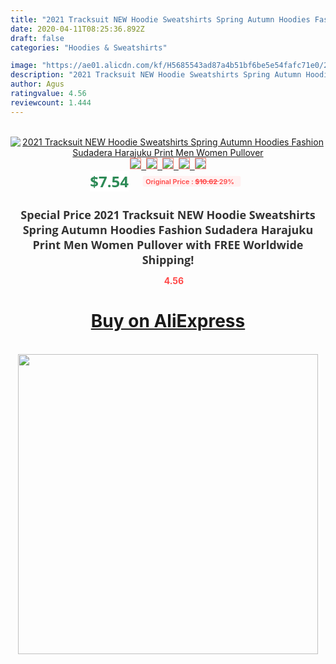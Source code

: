 ```yaml
---
title: "2021 Tracksuit NEW Hoodie Sweatshirts Spring Autumn Hoodies Fashion Sudadera Harajuku Print Men Women Pullover"
date: 2020-04-11T08:25:36.892Z
draft: false
categories: "Hoodies & Sweatshirts"

image: "https://ae01.alicdn.com/kf/H5685543ad87a4b51bf6be5e54fafc71e0/2021-Tracksuit-NEW-Hoodie-Sweatshirts-Spring-Autumn-Hoodies-Fashion-Sudadera-Harajuku-Print-Men-Women-Pullover.jpg"
description: "2021 Tracksuit NEW Hoodie Sweatshirts Spring Autumn Hoodies Fashion Sudadera Harajuku Print Men Women Pullover"
author: Agus
ratingvalue: 4.56
reviewcount: 1.444
---
```

<br>
<div style="text-align: center;">
<a href="https://s.click.aliexpress.com/e/_AbTaRT" target="_blank" rel="nofollow noopener noreferrer"><img alt="2021 Tracksuit NEW Hoodie Sweatshirts Spring Autumn Hoodies Fashion Sudadera Harajuku Print Men Women Pullover" class="magnifier-image" src="https://ae01.alicdn.com/kf/H5685543ad87a4b51bf6be5e54fafc71e0/2021-Tracksuit-NEW-Hoodie-Sweatshirts-Spring-Autumn-Hoodies-Fashion-Sudadera-Harajuku-Print-Men-Women-Pullover.jpg_640x640.jpg">
<br>
<img style="border:1px solid salmon" src="https://ae01.alicdn.com/kf/H5685543ad87a4b51bf6be5e54fafc71e0/2021-Tracksuit-NEW-Hoodie-Sweatshirts-Spring-Autumn-Hoodies-Fashion-Sudadera-Harajuku-Print-Men-Women-Pullover.jpg_120x120.jpg">&nbsp;&nbsp;<img style="border:1px solid salmon" src="https://ae01.alicdn.com/kf/He08abd419c8c4e8f81a887aef7b3548c3/2021-Tracksuit-NEW-Hoodie-Sweatshirts-Spring-Autumn-Hoodies-Fashion-Sudadera-Harajuku-Print-Men-Women-Pullover.jpg_120x120.jpg">&nbsp;&nbsp;<img style="border:1px solid salmon" src="https://ae01.alicdn.com/kf/Hc269788f997a46fba177368a9e5bdaedy/2021-Tracksuit-NEW-Hoodie-Sweatshirts-Spring-Autumn-Hoodies-Fashion-Sudadera-Harajuku-Print-Men-Women-Pullover.jpg_120x120.jpg">&nbsp;&nbsp;<img style="border:1px solid salmon" src="https://ae01.alicdn.com/kf/Hd9a30adab43944afabe9eafdfa402c0dI/2021-Tracksuit-NEW-Hoodie-Sweatshirts-Spring-Autumn-Hoodies-Fashion-Sudadera-Harajuku-Print-Men-Women-Pullover.jpg_120x120.jpg">&nbsp;&nbsp;<img style="border:1px solid salmon" src="https://ae01.alicdn.com/kf/H7cfeb9c4e9e741f28b519eea0a2c6fb5v/2021-Tracksuit-NEW-Hoodie-Sweatshirts-Spring-Autumn-Hoodies-Fashion-Sudadera-Harajuku-Print-Men-Women-Pullover.jpg_120x120.jpg"></a></div><br0>
<div style="text-align: center;"><span style="background-color: white; border: 0px; box-sizing: border-box; color: seagreen; display: inline-block; font-family: &quot;open sans&quot; , &quot;arial&quot; , &quot;helvetica&quot; , sans-serif , &quot;heiti&quot;; font-size: 24px; font-stretch: inherit; font-weight: 700; line-height: inherit; margin: 0px 10px 0px 0px; padding: 0px; vertical-align: middle;">$7.54 </span>
<span style="background: rgb(255 , 241 , 241); border-radius: 3px; border: 0px; box-sizing: border-box; color: #ff4747; display: inline-block; font-family: inherit; font-size: 12px; font-stretch: inherit; font-style: inherit; font-variant: inherit; font-weight: 600; line-height: inherit; margin: 0px; padding: 2px 5px; transform: scale(0.9); vertical-align: middle;">Original Price : <b style="text-decoration: line-through;">$10.62 </b> 29%&nbsp;&nbsp;</span></div>
<h1 style="color: #333333; display: inline-block; font-family: &quot;open sans&quot; , &quot;arial&quot; , &quot;helvetica&quot; , sans-serif , &quot;heiti&quot;; font-size: 18px; font-stretch: inherit; font-weight: 700; text-align: center;">Special Price 2021 Tracksuit NEW Hoodie Sweatshirts Spring Autumn Hoodies Fashion Sudadera Harajuku Print Men Women Pullover with FREE Worldwide Shipping!</h1>
<div style="color: #ff4747; text-align: center;">
<img src="https://4.bp.blogspot.com/-M0ZcTcb-5uY/XleCXlxnR4I/AAAAAAAAAEc/OrjgMkXV1oMQFaCRZj5HQwOCBcu3w1FegCPcBGAYYCw/s1600/star.png" style="height: 15px;">&nbsp;<b>4.56</b></div>
<div class="button_cont" align="center"><a class="buynow_a" href="https://s.click.aliexpress.com/e/_AbTaRT" target="_blank" rel="nofollow noopener noreferrer"><H1>Buy on AliExpress</H1></a></div><br>
<div class="separator" style="clear: both; text-align: center;">
<img src="https://lh3.googleusercontent.com/-pTy5HemUv9M/XlePHvY0dAI/AAAAAAAAAE4/0nX5iRUoIWY8eMW9Dpxeirr157OZliDIgCLcBGAsYHQ/s1600/badge.gif" width="480">
</div>
